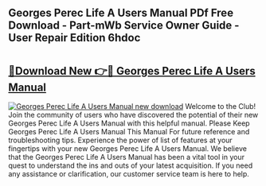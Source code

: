 ## Georges Perec Life A Users Manual PDf Free Download - Part-mWb Service Owner Guide - User Repair Edition 6hdoc

# <h2><a href="http://bc29319.oget.top/?id=Georges+Perec+Life+A+Users+Manual">🔗Download New 👉🔴 Georges Perec Life A Users Manual</a></h2>

[![Georges Perec Life A Users Manual new download](https://i.imgur.com/5g1atiW.png)](http://bc29319.oget.top/?id=Georges+Perec+Life+A+Users+Manual)
Welcome to the Club! Join the community of users who have discovered the potential of their new Georges Perec Life A Users Manual with this helpful manual. Please Keep Georges Perec Life A Users Manual This Manual For future reference and troubleshooting tips. Experience the power of list of features at your fingertips with your new Georges Perec Life A Users Manual. We believe that the Georges Perec Life A Users Manual has been a vital tool in your quest to understand the ins and outs of your latest acquisition. If you need any assistance or clarification, our customer service team is here to help.
